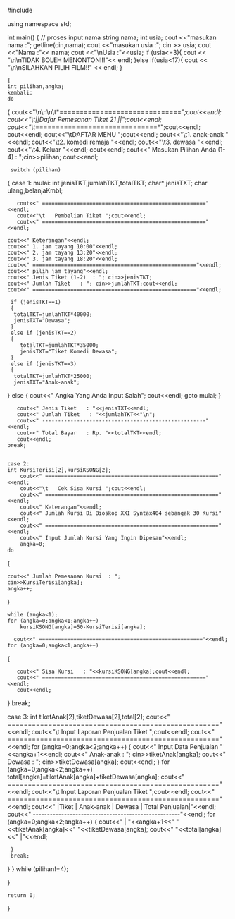 #include <iostream>

using namespace std;

int main()
{
	// proses input nama
	string nama;
	int usia;
	cout <<"masukan nama :";
	getline(cin,nama);
	cout <<"masukan usia :";
	cin >> usia;
	cout <<"Nama :"<< nama;
	cout <<"\nUsia :"<<usia;
	if (usia<=3){
		cout << "\n\nTIDAK BOLEH MENONTON!!!"<< endl;
	}else if(usia<17){
		cout << "\n\nSILAHKAN PILIH FILM!!" << endl;
	}
	
	{
	int pilihan,angka;
	kembali:
	do
{
cout<<"\n\n\n\t*==============================*";cout<<endl;
cout<<"\t||Dafar Pemesanan Tiket 21 ||";cout<<endl;
cout<<"\t*==============================*";cout<<endl; cout<<endl;
cout<<"\tDAFTAR MENU ";cout<<endl;
cout<<"\t1. anak-anak             "<<endl;
cout<<"\t2. komedi remaja             "<<endl;
cout<<"\t3. dewasa    "<<endl;
cout<<"\t4. Keluar                     "<<endl;
cout<<endl;
cout<<" Masukan Pilihan Anda (1-4) : ";cin>>pilihan;
cout<<endl;
   
     switch (pilihan)
{
    case 1:
     mulai:
     int jenisTKT,jumlahTKT,totalTKT;
     char* jenisTXT;
     char ulang,belanjaKmbl;
   
       cout<<" ===================================================="<<endl;
       cout<<"\t   Pembelian Tiket ";cout<<endl;
       cout<<" ===================================================="<<endl;
     
    cout<<" Keterangan"<<endl;
    cout<<" 1. jam tayang 10:00"<<endl;
    cout<<" 2. jam tayang 13:20"<<endl;
    cout<<" 3. jam tayang 18:20"<<endl;
	cout<<" ===================================================="<<endl;
    cout<<" pilih jam tayang"<<endl;
    cout<<" Jenis Tiket (1-2)  : "; cin>>jenisTKT;
    cout<<" Jumlah Tiket   : "; cin>>jumlahTKT;cout<<endl;
    cout<<" ===================================================="<<endl;
    
     if (jenisTKT==1)
     {
      totalTKT=jumlahTKT*40000;
      jenisTXT="Dewasa";
     }
     else if (jenisTKT==2)
     {
     	totalTKT=jumlahTKT*35000;
     	jenisTXT="Tiket Komedi Dewasa";
	 }
     else if (jenisTKT==3)
     {
      totalTKT=jumlahTKT*25000;
      jenisTXT="Anak-anak";
}
	else
{
      cout<<" Angka Yang Anda Input Salah";
      cout<<endl;
      goto mulai;
}
   
       cout<<" Jenis Tiket   : "<<jenisTXT<<endl;
       cout<<" Jumlah Tiket   : "<<jumlahTKT<<"\n";
       cout<<" ----------------------------------------------------"<<endl;
       cout<<" Total Bayar   : Rp. "<<totalTKT<<endl;
       cout<<endl;
    break;
   
     
    case 2:
    int KursiTerisi[2],kursiKSONG[2];
       	cout<<" ======================================================="<<endl;
       	cout<<"\t   Cek Sisa Kursi ";cout<<endl;
       	cout<<" ======================================================="<<endl;
       	cout<<" Keterangan"<<endl;
       	cout<<" Jumlah Kursi Di Bioskop XXI Syntax404 sebangak 30 Kursi"<<endl;
       	cout<<" ======================================================="<<endl;
       	cout<<" Input Jumlah Kursi Yang Ingin Dipesan"<<endl;
    	angka=0;
	do
   
{
   
    cout<<" Jumlah Pemesanan Kursi  : ";
    cin>>KursiTerisi[angka];
	angka++;
   
}
   
    while (angka<1);
    for (angka=0;angka<1;angka++)
	    kursiKSONG[angka]=50-KursiTerisi[angka];
   
      cout<<" ===================================================="<<endl;
    for (angka=0;angka<1;angka++)
   
{
     
       cout<<" Sisa Kursi   : "<<kursiKSONG[angka];cout<<endl;
       cout<<" ===================================================="<<endl;
       cout<<endl;
} 
        break;
   
   case 3:
    	int tiketAnak[2],tiketDewasa[2],total[2];
    cout<<" ===================================================="<<endl;
    cout<<"\t   Input Laporan Penjualan Tiket ";cout<<endl;
    cout<<" ===================================================="<<endl;
	    for (angka=0;angka<2;angka++)
    {
    cout<<" Input Data Penjualan "<<angka+1<<endl;
    cout<<" Anak-anak   : "; cin>>tiketAnak[angka];
    cout<<" Dewasa    : "; cin>>tiketDewasa[angka];
    cout<<endl;
}
    for (angka=0;angka<2;angka++)
     total[angka]=tiketAnak[angka]+tiketDewasa[angka];
     cout<<" ===================================================="<<endl;
     cout<<"\t   Input Laporan Penjualan Tiket ";cout<<endl;
     cout<<" ===================================================="<<endl;
     cout<<" |Tiket  |  Anak-anak  |  Dewasa  |  Total Penjualan|"<<endl;
     cout<<" ----------------------------------------------------"<<endl;
     for (angka=0;angka<2;angka++)
    {
     cout<<" |  "<<angka+1<<"  "<<tiketAnak[angka]<<"          "<<tiketDewasa[angka];
     cout<<"  "<<total[angka]<<"           |"<<endl;
   
     }
     break;
   }
}
while (pilihan!=4);

}
	
	return 0;
}
